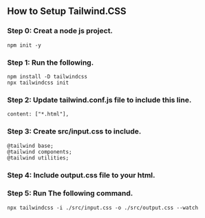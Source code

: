 ## How to Setup Tailwind.CSS

### Step 0: Creat a node js project.
```
npm init -y
```
### Step 1: Run the following.
```
npm install -D tailwindcss
npx tailwindcss init
```
### Step 2: Update tailwind.conf.js file to include this line.
``` 
content: ["*.html"],
```
### Step 3: Create src/input.css to include.
```
@tailwind base;
@tailwind components;
@tailwind utilities;
```
### Step 4: Include output.css file to your html.
### Step 5: Run The following command.
```
npx tailwindcss -i ./src/input.css -o ./src/output.css --watch
```

